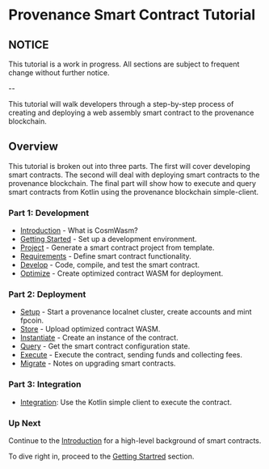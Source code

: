 # Provenance Smart Contract Tutorial

## NOTICE

This tutorial is a work in progress. All sections are subject to frequent change without further
notice.

--

This tutorial will walk developers through a step-by-step process of creating and deploying a
web assembly smart contract to the provenance blockchain.

## Overview

This tutorial is broken out into three parts. The first will cover developing smart contracts.
The second will deal with deploying smart contracts to the provenance blockchain.
The final part will show how to execute and query smart contracts from Kotlin using the
provenance blockchain simple-client.

### Part 1: Development

- [Introduction](02-intro.md) - What is CosmWasm?
- [Getting Started](03-getting-started.md) - Set up a development environment.
- [Project](04-project.md) - Generate a smart contract project from template.
- [Requirements](05-requirements.md) - Define smart contract functionality.
- [Develop](06-develop.md) - Code, compile, and test the smart contract.
- [Optimize](07-optimize.md) - Create optimized contract WASM for deployment.

### Part 2: Deployment

- [Setup](08-setup.md) - Start a provenance localnet cluster, create accounts and mint fpcoin.
- [Store](09-store.md) - Upload optimized contract WASM.
- [Instantiate](10-instantiate.md) - Create an instance of the contract.
- [Query](11-query.md) - Get the smart contract configuration state.
- [Execute](12-execute.md) - Execute the contract, sending funds and collecting fees.
- [Migrate](13-migrate.md) - Notes on upgrading smart contracts.

### Part 3: Integration

- [Integration](14-integration.md): Use the Kotlin simple client to execute the contract.

### Up Next

Continue to the [Introduction](02-intro.md) for a high-level background of smart contracts.

To dive right in, proceed to the [Getting Startred](03-getting-started.md) section.
